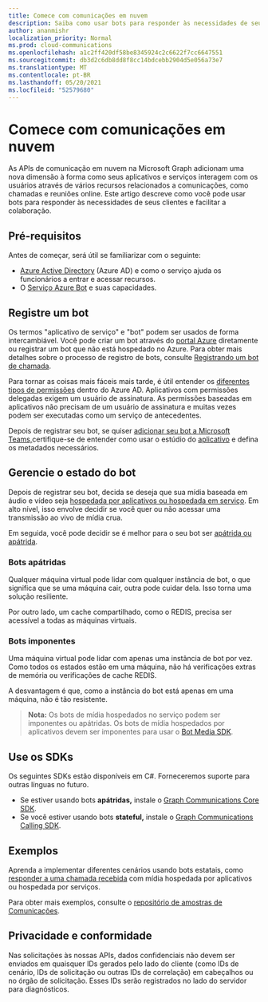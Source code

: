 ```yaml
---
title: Comece com comunicações em nuvem
description: Saiba como usar bots para responder às necessidades de seus clientes e facilitar a colaboração.
author: ananmishr
localization_priority: Normal
ms.prod: cloud-communications
ms.openlocfilehash: a1c2ff420df58be8345924c2c6622f7cc6647551
ms.sourcegitcommit: db3d2c6db8dd8f8cc14bdcebb2904d5e056a73e7
ms.translationtype: MT
ms.contentlocale: pt-BR
ms.lasthandoff: 05/20/2021
ms.locfileid: "52579680"
---
```

# <a name="get-started-with-cloud-communications"></a>Comece com comunicações em nuvem

As APIs de comunicação em nuvem na Microsoft Graph adicionam uma nova dimensão à forma como seus aplicativos e serviços interagem com os usuários através de vários recursos relacionados a comunicações, como chamadas e reuniões online. Este artigo descreve como você pode usar bots para responder às necessidades de seus clientes e facilitar a colaboração.

## <a name="prerequisites"></a>Pré-requisitos

Antes de começar, será útil se familiarizar com o seguinte:

- [Azure Active Directory](/azure/active-directory/fundamentals/active-directory-whatis) (Azure AD) e como o serviço ajuda os funcionários a entrar e acessar recursos.
- O [Serviço Azure Bot](/azure/bot-service/bot-service-overview-introduction?view=azure-bot-service-3.0) e suas capacidades.

## <a name="register-a-bot"></a>Registre um bot

Os termos "aplicativo de serviço" e "bot" podem ser usados de forma intercambiável. Você pode criar um bot através do [portal Azure](https://azure.microsoft.com/features/azure-portal/) diretamente ou registrar um bot que não está hospedado no Azure. Para obter mais detalhes sobre o processo de registro de bots, consulte [Registrando um bot de chamada](https://microsoftgraph.github.io/microsoft-graph-comms-samples/docs/articles/calls/register-calling-bot.html). 

Para tornar as coisas mais fáceis mais tarde, é útil entender os [diferentes tipos de permissões](/azure/active-directory/develop/v1-permissions-and-consent#types-of-permissions) dentro do Azure AD. Aplicativos com permissões delegadas exigem um usuário de assinatura. As permissões baseadas em aplicativos não precisam de um usuário de assinatura e muitas vezes podem ser executadas como um serviço de antecedentes.

Depois de registrar seu bot, se quiser [adicionar seu bot a Microsoft Teams,](/microsoftteams/platform/concepts/calls-and-meetings/registering-calling-bot)certifique-se de entender como usar o estúdio do [aplicativo](/microsoftteams/platform/get-started/get-started-app-studio) e defina os metadados necessários.

## <a name="manage-the-state-of-the-bot"></a>Gerencie o estado do bot

Depois de registrar seu bot, decida se deseja que sua mídia baseada em áudio e vídeo seja [hospedada por aplicativos ou hospedada em serviço](cloud-communications-media.md). Em alto nível, isso envolve decidir se você quer ou não acessar uma transmissão ao vivo de mídia crua.

Em seguida, você pode decidir se é melhor para o seu bot ser [apátrida ou apátrida](https://microsoftgraph.github.io/microsoft-graph-comms-samples/docs/articles/calls/StateManagement.html).

### <a name="stateless-bots"></a>Bots apátridas

Qualquer máquina virtual pode lidar com qualquer instância de bot, o que significa que se uma máquina cair, outra pode cuidar dela. Isso torna uma solução resiliente.

Por outro lado, um cache compartilhado, como o REDIS, precisa ser acessível a todas as máquinas virtuais.

### <a name="stateful-bots"></a>Bots imponentes

Uma máquina virtual pode lidar com apenas uma instância de bot por vez. Como todos os estados estão em uma máquina, não há verificações extras de memória ou verificações de cache REDIS.

A desvantagem é que, como a instância do bot está apenas em uma máquina, não é tão resistente.

>**Nota:** Os bots de mídia hospedados no serviço podem ser imponentes ou apátridas. Os bots de mídia hospedados por aplicativos devem ser imponentes para usar o [Bot Media SDK](https://www.nuget.org/packages/Microsoft.Skype.Bots.Media).

## <a name="use-the-sdks"></a>Use os SDKs

Os seguintes SDKs estão disponíveis em C#. Forneceremos suporte para outras línguas no futuro.

- Se estiver usando bots **apátridas,** instale o [Graph Communications Core SDK](https://www.nuget.org/packages/Microsoft.Graph.Communications.Core).
- Se você estiver usando bots **stateful,** instale o [Graph Communications Calling SDK](https://www.nuget.org/packages/Microsoft.Graph.Communications.Calls).

## <a name="examples"></a>Exemplos

Aprenda a implementar diferentes cenários usando bots estatais, como [responder a uma chamada recebida](https://microsoftgraph.github.io/microsoft-graph-comms-samples/docs/articles/index.html#example-incoming-calls) com mídia hospedada por aplicativos ou hospedada por serviços.

Para obter mais exemplos, consulte o [repositório de amostras de Comunicações](https://microsoftgraph.github.io/microsoft-graph-comms-samples/docs/index.html).

## <a name="privacy-and-compliance"></a>Privacidade e conformidade

Nas solicitações às nossas APIs, dados confidenciais não devem ser enviados em quaisquer IDs gerados pelo lado do cliente (como IDs de cenário, IDs de solicitação ou outras IDs de correlação) em cabeçalhos ou no órgão de solicitação. Esses IDs serão registrados no lado do servidor para diagnósticos.
